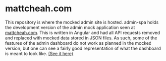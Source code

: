 # mattcheah.com

This repository is where the mocked admin site is hosted. admin-spa holds the development version of the admin mock application seen at [mattcheah.com](http://mattcheah.com).
This is written in Angular and had all API requests removed and replaced with mocked data stored in JSON files. 
As such, some of the features of the admin dashboard do not work as planned in the mocked version, but one can see a fairly good representation of what the dashboard is meant to look like. [(See it here)](http://mattcheah.com/admin-mock)
